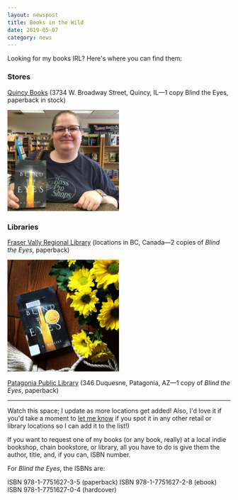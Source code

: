 ```yaml
---
layout: newspost
title: Books in the Wild
date: 2019-05-07
category: news
---
```


Looking for my books IRL? Here's where you can find them:

### Stores

[Quincy Books](https://www.bookandtoy.net/) (3734 W. Broadway Street, Quincy, IL—1 copy Blind the Eyes, paperback in stock)

<a href="https://twitter.com/BooksQuincy/status/1125821069833789442" target="_blank"><img src="/QuincyBooks.jpg" style="width:50%;"></a>

### Libraries

[Fraser Vally Regional Library](https://fvrl.bibliocommons.com/item/show/1776036021) (locations in BC, Canada—2 copies of *Blind the Eyes*, paperback)

<a href="https://fvrl.bibliocommons.com/item/show/1776036021" target="_blank"><img src="/FVRLBookstagram.JPG" style="width:50%;"></a>

[Patagonia Public Library](https://patagonia.biblionix.com/catalog/?st=88EB7C0E3777AAB5E0D8A8C1DA2B9822) (346 Duquesne, Patagonia, AZ—1 copy of *Blind the Eyes*, paperback)

---

Watch this space; I update as more locations get added! Also, I'd love it if you'd take a moment to [let me know](mailto:kaiewrites@gmail.com) if you spot it in any other retail or library locations so I can add it to the list!)

If you want to request one of my books (or any book, really) at a local indie bookshop, chain bookstore, or library, all you have to do is give them the author, title, and, if you can, ISBN number.

For *Blind the Eyes*, the ISBNs are:

ISBN 978-1-7751627-3-5 (paperback)
ISBN 978-1-7751627-2-8 (ebook)
ISBN 978-1-7751627-0-4 (hardcover)
